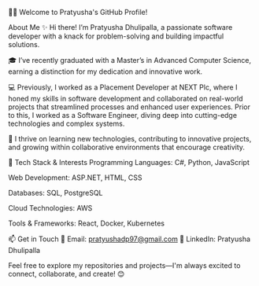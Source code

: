 👋🏽 Welcome to Pratyusha's GitHub Profile!

About Me
✨ Hi there! I’m Pratyusha Dhulipalla, a passionate software developer with a knack for problem-solving and building impactful solutions.

🎓 I’ve recently graduated with a Master’s in Advanced Computer Science, earning a distinction for my dedication and innovative work.

💻 Previously, I worked as a Placement Developer at NEXT Plc, where I honed my skills in software development and collaborated on real-world projects that streamlined processes and enhanced user experiences. Prior to this, I worked as a Software Engineer, diving deep into cutting-edge technologies and complex systems.

🌟 I thrive on learning new technologies, contributing to innovative projects, and growing within collaborative environments that encourage creativity.

🔧 Tech Stack & Interests
Programming Languages: C#, Python, JavaScript

Web Development: ASP.NET, HTML, CSS

Databases: SQL, PostgreSQL

Cloud Technologies: AWS

Tools & Frameworks: React, Docker, Kubernetes

📫 Get in Touch
💌 Email: pratyushadp97@gmail.com
🔗 LinkedIn: Pratyusha Dhulipalla

Feel free to explore my repositories and projects—I'm always excited to connect, collaborate, and create! 😊

<!--
**pratyushadhulipalla/pratyushadhulipalla** is a ✨ _special_ ✨ repository because its `README.md` (this file) appears on your GitHub profile.

Here are some ideas to get you started:

- 🔭 I’m currently working on ...
- 🌱 I’m currently learning ...
- 👯 I’m looking to collaborate on ...
- 🤔 I’m looking for help with ...
- 💬 Ask me about ...
- 📫 How to reach me: ...
- 😄 Pronouns: ...
- ⚡ Fun fact: ...
-->
